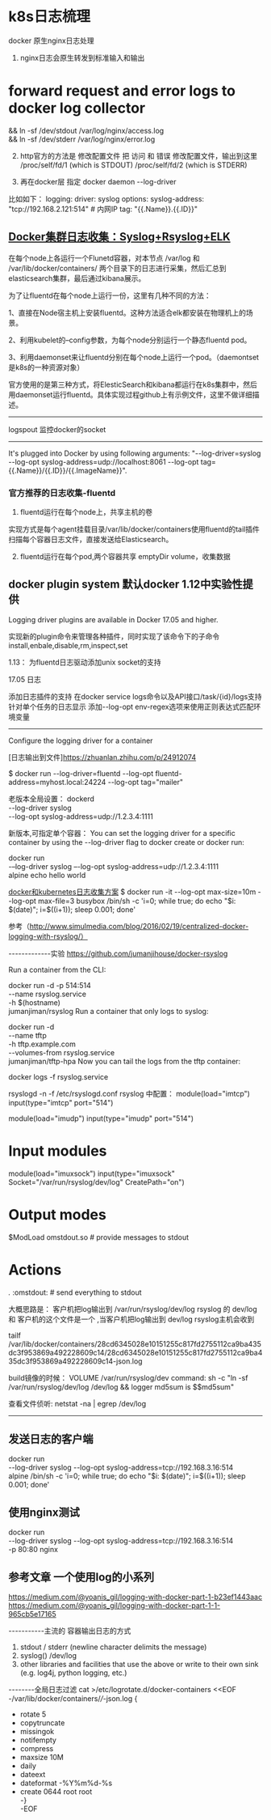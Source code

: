# k8s日志梳理

docker 原生nginx日志处理

1. nginx日志会原生转发到标准输入和输出

# forward request and error logs to docker log collector
&& ln -sf /dev/stdout /var/log/nginx/access.log \
&& ln -sf /dev/stderr /var/log/nginx/error.log

2. http官方的方法是 修改配置文件
把 访问 和 错误 修改配置文件，输出到这里
/proc/self/fd/1 (which is STDOUT)
/proc/self/fd/2 (which is STDERR)


2. 再在docker层 指定 docker daemon --log-driver

比如如下：
    logging:
      driver: syslog
      options:
        syslog-address: "tcp://192.168.2.121:514" # 内网IP
        tag: "{{.Name}}.{{.ID}}"

[Docker集群日志收集：Syslog+Rsyslog+ELK](https://zhuanlan.zhihu.com/p/24912074)
-----------------
在每个node上各运行一个Flunetd容器，对本节点 /var/log 和 /var/lib/docker/containers/ 两个目录下的日志进行采集，然后汇总到elasticsearch集群，最后通过kibana展示。

为了让fluentd在每个node上运行一份，这里有几种不同的方法：

1、直接在Node宿主机上安装fluentd。这种方法适合elk都安装在物理机上的场景。

2、利用kubelet的–config参数，为每个node分别运行一个静态fluentd pod。

3、利用daemonset来让fluentd分别在每个node上运行一个pod。（daemontset是k8s的一种资源对象）

官方使用的是第三种方式，将ElesticSearch和kibana都运行在k8s集群中，然后用daemonset运行fluentd。具体实现过程github上有示例文件，这里不做详细描述。

------------
logspout  监控docker的socket

-----------
It's plugged into Docker by using following arguments: "--log-driver=syslog --log-opt syslog-address=udp://localhost:8061 --log-opt tag={{.Name}}/{{.ID}}/{{.ImageName}}".

### 官方推荐的日志收集-fluentd
1. fluentd运行在每个node上，共享主机的卷

实现方式是每个agent挂载目录/var/lib/docker/containers使用fluentd的tail插件扫描每个容器日志文件，直接发送给Elasticsearch。

2. fluentd运行在每个pod,两个容器共享 emptyDir volume，收集数据



## docker plugin system  默认docker 1.12中实验性提供
Logging driver plugins are available in Docker 17.05 and higher.

实现新的plugin命令来管理各种插件，同时实现了该命令下的子命令install,enbale,disable,rm,inspect,set

1.13：
为fluentd日志驱动添加unix socket的支持


17.05
日志

添加日志插件的支持
在docker service logs命令以及API接口/task/{id}/logs支持针对单个任务的日志显示
添加--log-opt env-regex选项来使用正则表达式匹配环境变量

----------
Configure the logging driver for a container


[日志输出到文件]https://zhuanlan.zhihu.com/p/24912074

$ docker run --log-driver=fluentd --log-opt fluentd-address=myhost.local:24224 --log-opt tag="mailer"


老版本全局设置：
dockerd \
  --log-driver syslog \
  --log-opt syslog-address=udp://1.2.3.4:1111


新版本,可指定单个容器：
You can set the logging driver for a specific container by using the --log-driver flag to docker create or docker run:

docker run \
      -–log-driver syslog –-log-opt syslog-address=udp://1.2.3.4:1111 \
      alpine echo hello world


[docker和kubernetes日志收集方案](http://www.do1618.com/archives/908)
$ docker run -it --log-opt max-size=10m --log-opt max-file=3 busybox /bin/sh -c 'i=0; while true; do echo "$i: $(date)"; i=$((i+1)); sleep 0.001; done'



参考（http://www.simulmedia.com/blog/2016/02/19/centralized-docker-logging-with-rsyslog/）


-------------实验
https://github.com/jumanjihouse/docker-rsyslog

Run a container from the CLI:

docker run -d -p 514:514\
  --name rsyslog.service \
  -h $(hostname) \
  jumanjiman/rsyslog
Run a container that only logs to syslog:

docker run -d \
  --name tftp \
  -h tftp.example.com \
  --volumes-from rsyslog.service \
  jumanjiman/tftp-hpa
Now you can tail the logs from the tftp container:

docker logs -f rsyslog.service


rsyslogd -n -f /etc/rsyslogd.conf
rsyslog 中配置：
module(load="imtcp")
input(type="imtcp" port="514")

module(load="imudp")
input(type="imudp" port="514")

# Input modules
module(load="imuxsock")
input(type="imuxsock" Socket="/var/run/rsyslog/dev/log" CreatePath="on")


# Output modes
$ModLoad omstdout.so       # provide messages to stdout

# Actions
*.* :omstdout:             # send everything to stdout


大概思路是：
客户机把log输出到  /var/run/rsyslog/dev/log
rsyslog 的 dev/log 和 客户机的这个文件是一个  ,当客户机把log输出到 dev/log rsyslog主机会收到

tailf  /var/lib/docker/containers/28cd6345028e10151255c817fd2755112ca9ba435dc3f953869a492228609c14/28cd6345028e10151255c817fd2755112ca9ba435dc3f953869a492228609c14-json.log

build镜像的时候：
VOLUME /var/run/rsyslog/dev
command: sh -c "ln -sf /var/run/rsyslog/dev/log /dev/log && logger md5sum is $$md5sum"


查看文件侦听:
netstat -na | egrep /dev/log


------------
## 发送日志的客户端
docker run \
      --log-driver syslog --log-opt syslog-address=tcp://192.168.3.16:514 \
      alpine /bin/sh -c 'i=0; while true; do echo "$i: $(date)"; i=$((i+1)); sleep 0.001; done'


## 使用nginx测试
docker run \
      --log-driver syslog --log-opt syslog-address=tcp://192.168.3.16:514 \
       -p 80:80 nginx 


## 参考文章  一个使用log的小系列
https://medium.com/@yoanis_gil/logging-with-docker-part-1-b23ef1443aac
https://medium.com/@yoanis_gil/logging-with-docker-part-1-1-965cb5e17165


-----------主流的 容器输出日志的方式
1. stdout / stderr (newline character delimits the message)
2. syslog() /dev/log
3. other libraries and facilities that use the above or write to their own sink (e.g. log4j, python logging, etc.)




--------全局日志过滤
cat >/etc/logrotate.d/docker-containers <<EOF		
 -/var/lib/docker/containers/*/*-json.log {		
 -    rotate 5		
 -    copytruncate		
 -    missingok		
 -    notifempty		
 -    compress		
 -    maxsize 10M		
 -    daily		
 -    dateext		
 -    dateformat -%Y%m%d-%s		
 -    create 0644 root root		
 -}		
 -EOF